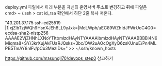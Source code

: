 deploy.yml 파일에서 아래 부분을 자신의 운영서버 주소로 변경하고 뒤에 파일은 
cmd> ~ /.ssh > cat id_rsa 확인해서 하단 2줄 복사 떠온다.  

"43.201.37.175 ssh-ed25519 |1|xjZlbTzjWQh9HsnXJEh8LL9yJxk=|MdLWph/uEC89WZhIdJFWrUoC4G0= ecdsa-sha2-nistp256 AAAAE2VjZHNhLXNoYTItbmlzdHAyNTYAAAAIbmlzdHAyNTYAAABBBBi4N6Miqma8+SY/3krXujAkFUaRJQsks+3bc/OW2uAOcOgXyQ6zsKUnuE/Pn4MLPB5TmAY8nlFv/pCu3MezIDs=" >> ~/.ssh/known_hosts

https://github.com/masungil70/devops_step0 참고하기 
